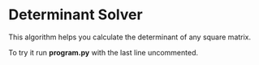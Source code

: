 # Determinant Solver

This algorithm helps you calculate the determinant of any square matrix.

To try it run **program.py** with the last line uncommented.
